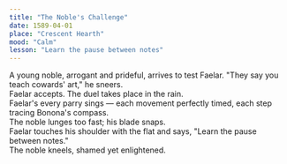 ```yaml
---
title: "The Noble's Challenge"
date: 1589-04-01
place: "Crescent Hearth"
mood: "Calm"
lesson: "Learn the pause between notes"
---
```


A young noble, arrogant and prideful, arrives to test Faelar. "They say you teach cowards' art," he sneers.  
Faelar accepts. The duel takes place in the rain.  
Faelar's every parry sings — each movement perfectly timed, each step tracing Bonona's compass.  
The noble lunges too fast; his blade snaps.  
Faelar touches his shoulder with the flat and says, "Learn the pause between notes."  
The noble kneels, shamed yet enlightened.
